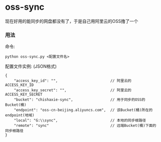 # oss-sync

现在好用的能同步的网盘都没有了，于是自己用阿里云的OSS撸了一个

### 用法

命令:

    python oss-sync.py <配置文件名>

配置文件实例: (JSON格式)

    {
        "access_key_id": "",                        // 阿里云的ACCESS_KEY_ID
        "access_key_secret": "",                    // 阿里云的ACCESS_KEY_SECRET
        "bucket": "chishaxie-sync",                 // 用于同步的OSS的Bucket(桶)
        "endpoint": "oss-cn-beijing.aliyuncs.com",  // 该Bucket(桶)所在的endpoint(地域)
        "local": "G:\\sync",                        // 本地的同步根路径
        "remote": "sync"                            // 远端Bucket(桶)下面的同步根路径
    }
